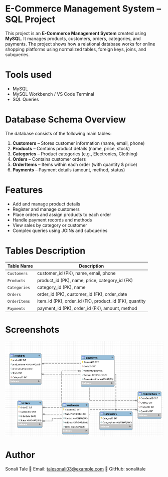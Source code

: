 
#  E-Commerce Management System – SQL Project

This project is an **E-Commerce Management System** created using **MySQL**. It manages products, customers, orders, categories, and payments. The project shows how a relational database works for online shopping platforms using normalized tables, foreign keys, joins, and subqueries.



# Tools used

- MySQL 
- MySQL Workbench / VS Code Terminal
- SQL Queries



# Database Schema Overview

The database consists of the following main tables:

1. **Customers** – Stores customer information (name, email, phone)
2. **Products** – Contains product details (name, price, stock)
3. **Categories** – Product categories (e.g., Electronics, Clothing)
4. **Orders** – Contains customer orders
5. **OrderItems** – Items within each order (with quantity & price)
6. **Payments** – Payment details (amount, method, status)



# Features

- Add and manage product details
- Register and manage customers
- Place orders and assign products to each order
- Handle payment records and methods
- View sales by category or customer
- Complex queries using JOINs and subqueries



# Tables Description

| Table Name     | Description                                      |
|----------------|--------------------------------------------------|
| `Customers`    | customer_id (PK), name, email, phone             |
| `Products`     | product_id (PK), name, price, category_id (FK)   |
| `Categories`   | category_id (PK), name                           |
| `Orders`       | order_id (PK), customer_id (FK), order_date      |
| `OrderItems`   | item_id (PK), order_id (FK), product_id (FK), quantity |
| `Payments`     | payment_id (PK), order_id (FK), amount, method   |



# Screenshots

![image alt](https://github.com/sonalitale/E-Commerce-Management-System/blob/a01d89556371355ebb2334b335cd4d519a113818/ER%20Diagram.sql.png)

# Author
Sonali Tale
📧 Email: talesonali03@example.com
🔗 GitHub: sonalitale



